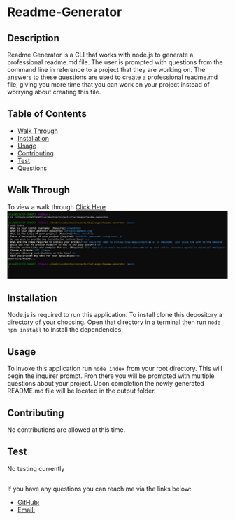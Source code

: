 # Readme-Generator

## Description

Readme Generator is a CLI that works with node.js to generate a professional readme.md file. The user is prompted with questions from the command line in reference to a project that they are working on. The answers to these questions are used to create a professional readme.md file, giving you more time that you can work on your project instead of worrying about creating this file.

## Table of Contents

- [Walk Through](#walkthrough)
- [Installation](#installation)
- [Usage](#usage)
- [Contributing](#contributing)
- [Test](#test)
- [Questions](#questions)

## Walk Through

To view a walk through [Click Here](https://drive.google.com/file/d/1TBdzj2Fosbu1ipeHMeKj34IRv2XZYBJw/view)
![Screenshot](https://github.com/veta583518/Readme-Generator/blob/main/lib/assets/Screenshot.PNG)

## Installation

Node.js is required to run this application. To install clone this depository a directory of your choosing. Open that directory in a terminal then run `node npm install` to install the dependencies.

## Usage

To invoke this application run `node index` from your root directory. This will begin the inquirer prompt. Fron there you will be prompted with multiple questions about your project. Upon completion the newly generated README.md file will be located in the output folder.

## Contributing

No contributions are allowed at this time.

## Test

No testing currently

##

If you have any questions you can reach me via the links below:

- [GitHub:](www.github.com/veta583518)
- [Email:](mailto:veta583518@gmail.com)
